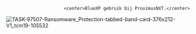                          <center>BlueXP gebruik bij ProximusNXT.</center>

![TASK-97507-Ransomware_Protection-tabbed-band-card-376x212-V1_tcm19-105532](https://github.com/user-attachments/assets/f1e4f261-c0fc-46da-9364-7aaac985fa52)
